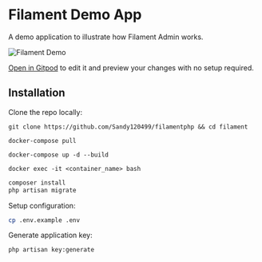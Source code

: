 # Filament Demo App

A demo application to illustrate how Filament Admin works.

![Filament Demo](https://github.com/filamentphp/demo/assets/171715/899161a9-3c85-4dc9-9599-13928d3a4412)

[Open in Gitpod](https://gitpod.io/#https://github.com/filamentphp/demo) to edit it and preview your changes with no setup required.

## Installation

Clone the repo locally:

```
git clone https://github.com/Sandy120499/filamentphp && cd filament
```

```
docker-compose pull
```
```
docker-compose up -d --build
```

```
docker exec -it <container_name> bash
```

```sh
composer install
php artisan migrate
```

Setup configuration:

```sh
cp .env.example .env
```

Generate application key:

```sh
php artisan key:generate
```


